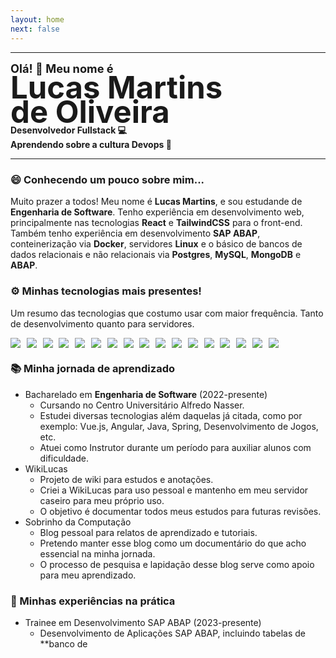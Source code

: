 ```yaml
---
layout: home
next: false
---
```


---
<span style="font-size: 1.3em; font-weight: bold"> Olá! :wave: Meu nome é </span> <br>
<span style="font-size: 3.5em; font-weight: bold;line-height: .8em;"> 
Lucas Martins <br> 
de Oliveira 
</span> <br>
<span style="font-weight: bold;"> Desenvolvedor Fullstack :computer: </span> <br>
<span style="font-weight: bold;"> Aprendendo sobre a cultura Devops :wrench: </span>
___

### :smile: Conhecendo um pouco sobre mim...

Muito prazer a todos! Meu nome é **Lucas Martins**, e sou estudande de **Engenharia de Software**. Tenho experiência em desenvolvimento web, principalmente nas tecnologias **React** e **TailwindCSS** para o front-end. Também tenho experiência em desenvolvimento **SAP ABAP**, conteinerização via **Docker**, servidores **Linux** e o básico de bancos de dados relacionais e não relacionais via **Postgres**, **MySQL**, **MongoDB** e **ABAP**.

### :gear: Minhas tecnologias mais presentes!

Um resumo das tecnologias que costumo usar com maior frequência. Tanto de desenvolvimento quanto para servidores.

<div style="display: flex; flex-wrap: wrap; gap: .7em; margin-top: .7em;">
<img src="https://img.shields.io/badge/JavaScript-F7DF1E?style=for-the-badge&logo=JavaScript&logoColor=white" />
<img src="https://img.shields.io/badge/TypeScript-007ACC?style=for-the-badge&logo=typescript&logoColor=white" />
<img src="https://img.shields.io/badge/Node.js-43853D?style=for-the-badge&logo=node.js&logoColor=white" />
<img src="https://img.shields.io/badge/React-20232A?style=for-the-badge&logo=react&logoColor=61DAFB" />
<img src="https://img.shields.io/badge/Tailwind_CSS-38B2AC?style=for-the-badge&logo=tailwind-css&logoColor=white" />
<img src="https://img.shields.io/badge/Python-3776AB?style=for-the-badge&logo=python&logoColor=white" />
<img src="https://img.shields.io/badge/Django-092E20?style=for-the-badge&logo=django&logoColor=white" />
<img src="https://img.shields.io/badge/SAP-0FAAFF?style=for-the-badge&logo=sap&logoColor=white" />
<img src="https://img.shields.io/badge/docker-%230db7ed.svg?style=for-the-badge&logo=docker&logoColor=white" />
<img src="https://img.shields.io/badge/Linux-FCC624?style=for-the-badge&logo=linux&logoColor=black" />
<img src="https://img.shields.io/badge/GIT-E44C30?style=for-the-badge&logo=git&logoColor=white" />
<img src="https://img.shields.io/badge/GitHub-100000?style=for-the-badge&logo=github&logoColor=white" />
<img src="https://img.shields.io/badge/GNU%20Bash-4EAA25?style=for-the-badge&logo=GNU%20Bash&logoColor=white" />
<img src="https://img.shields.io/badge/Shell_Script-121011?style=for-the-badge&logo=gnu-bash&logoColor=white" />
<img src="https://img.shields.io/badge/PostgreSQL-316192?style=for-the-badge&logo=postgresql&logoColor=white" />
<img src="https://img.shields.io/badge/MySQL-00000F?style=for-the-badge&logo=mysql&logoColor=white" />
<img src="https://img.shields.io/badge/MongoDB-4EA94B?style=for-the-badge&logo=mongodb&logoColor=white" />
</div>

### :books: Minha jornada de aprendizado
- Bacharelado em **Engenharia de Software** (2022-presente)
    - Cursando no Centro Universitário Alfredo Nasser.
    - Estudei diversas tecnologias além daquelas já citada, como por exemplo: Vue.js, Angular, Java, Spring, Desenvolvimento de Jogos, etc.
    - Atuei como Instrutor durante um período para auxiliar alunos com dificuldade.
- WikiLucas
    - Projeto de wiki para estudos e anotações.
    - Criei a WikiLucas para uso pessoal e mantenho em meu servidor caseiro para meu próprio uso.
    - O objetivo é documentar todos meus estudos para futuras revisões.
- Sobrinho da Computação
    - Blog pessoal para relatos de aprendizado e tutoriais.
    - Pretendo manter esse blog como um documentário do que acho essencial na minha jornada.
    - O processo de pesquisa e lapidação desse blog serve como apoio para meu aprendizado.

### :seedling: Minhas experiências na prática
- Trainee em Desenvolvimento SAP ABAP (2023-presente)
    - Desenvolvimento de Aplicações SAP ABAP, incluindo tabelas de **banco de
